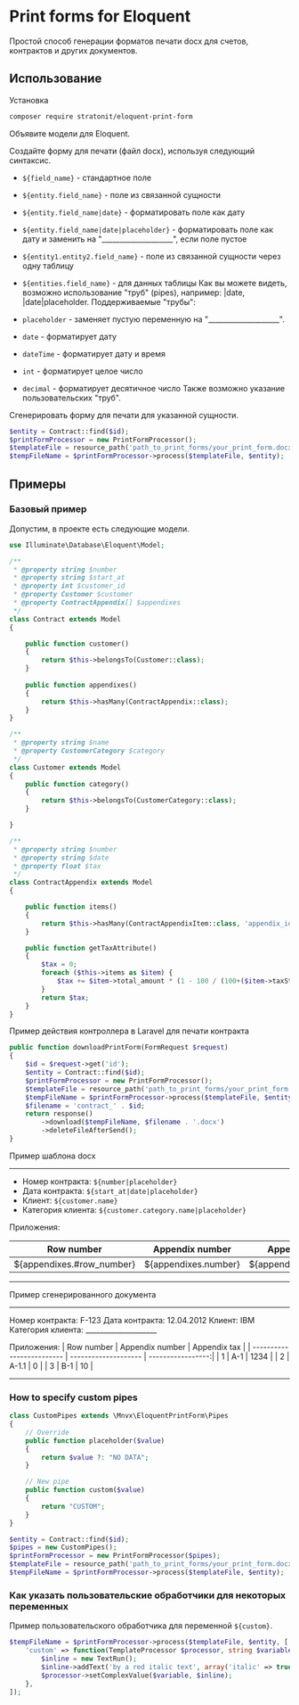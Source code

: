 # Print forms for Eloquent

Простой способ генерации форматов печати docx для счетов, контрактов и других документов.

## Использование

Установка

```bash
composer require stratonit/eloquent-print-form
```

Объявите модели для Eloquent.

Создайте форму для печати (файл docx), используя следующий синтаксис.

- `${field_name}` - стандартное поле
- `${entity.field_name}` - поле из связанной сущности
- `${entity.field_name|date}` - форматировать поле как дату
- `${entity.field_name|date|placeholder}` - форматировать поле как дату и заменить на "____________________", если поле пустое
- `${entity1.entity2.field_name}` - поле из связанной сущности через одну таблицу
- `${entities.field_name}` - для данных таблицы
Как вы можете видеть, возможно использование "труб" (pipes), например: |date, |date|placeholder. Поддерживаемые "трубы":

- `placeholder` - заменяет пустую переменную на "____________________".
- `date` - форматирует дату
- `dateTime` - форматирует дату и время
- `int` - форматирует целое число
- `decimal` - форматирует десятичное число
Также возможно указание пользовательских "труб".

Сгенерировать форму для печати для указанной сущности.

```php
$entity = Contract::find($id);
$printFormProcessor = new PrintFormProcessor();
$templateFile = resource_path('path_to_print_forms/your_print_form.docx');
$tempFileName = $printFormProcessor->process($templateFile, $entity);
```

## Примеры

### Базовый пример

Допустим, в проекте есть следующие модели.

```php
use Illuminate\Database\Eloquent\Model;

/**
 * @property string $number
 * @property string $start_at
 * @property int $customer_id
 * @property Customer $customer
 * @property ContractAppendix[] $appendixes
 */
class Contract extends Model
{

    public function customer()
    {
        return $this->belongsTo(Customer::class);
    }
 
    public function appendixes()
    {
        return $this->hasMany(ContractAppendix::class);
    }
}

/**
 * @property string $name
 * @property CustomerCategory $category
 */
class Customer extends Model
{
    public function category()
    {
        return $this->belongsTo(CustomerCategory::class);
    }

}

/**
 * @property string $number
 * @property string $date
 * @property float $tax
 */
class ContractAppendix extends Model
{

    public function items()
    {
        return $this->hasMany(ContractAppendixItem::class, 'appendix_id');
    }

    public function getTaxAttribute()
    {
        $tax = 0;
        foreach ($this->items as $item) {
            $tax += $item->total_amount * (1 - 100 / (100+($item->taxStatus->vat_rate ?? 0)));
        }
        return $tax;
    }
}
```

Пример действия контроллера в Laravel для печати контракта

```php
public function downloadPrintForm(FormRequest $request)
{
    $id = $request->get('id');
    $entity = Contract::find($id);
    $printFormProcessor = new PrintFormProcessor();
    $templateFile = resource_path('path_to_print_forms/your_print_form.docx');
    $tempFileName = $printFormProcessor->process($templateFile, $entity);
    $filename = 'contract_' . $id;
    return response()
        ->download($tempFileName, $filename . '.docx')
        ->deleteFileAfterSend();
}
```

Пример шаблона docx

---

- Номер контракта: `${number|placeholder}`
- Дата контракта: `${start_at|date|placeholder}`
- Клиент: `${customer.name}`
- Категория клиента: `${customer.category.name|placeholder}`

Приложения:


| Row number                | Appendix number      | Appendix tax      |
| ------------------------- | -------------------- | -----------------:|
| ${appendixes.#row_number} | ${appendixes.number} | ${appendixes.tax} |

---

Пример сгенерированного документа

---

Номер контракта: F-123
Дата контракта: 12.04.2012
Клиент: IBM
Категория клиента: ____________________

Приложения:
| Row number                | Appendix number      | Appendix tax      |
| ------------------------- | -------------------- | -----------------:|
| 1                         | A-1                  | 1234              |
| 2                         | A-1.1                | 0                 |
| 3                         | B-1                  | 10                |

---

### How to specify custom pipes

```php
class CustomPipes extends \Mnvx\EloquentPrintForm\Pipes
{
    // Override
    public function placeholder($value)
    {
        return $value ?: "NO DATA";
    }

    // New pipe
    public function custom($value)
    {
        return "CUSTOM";
    }
}

$entity = Contract::find($id);
$pipes = new CustomPipes();
$printFormProcessor = new PrintFormProcessor($pipes);
$templateFile = resource_path('path_to_print_forms/your_print_form.docx');
$tempFileName = $printFormProcessor->process($templateFile, $entity);
```

### Как указать пользовательские обработчики для некоторых переменных

Пример пользовательского обработчика для переменной `${custom}`.

```php
$tempFileName = $printFormProcessor->process($templateFile, $entity, [
    'custom' => function(TemplateProcessor $processor, string $variable, ?string $value) {
        $inline = new TextRun();
        $inline->addText('by a red italic text', array('italic' => true, 'color' => 'red'));
        $processor->setComplexValue($variable, $inline);
    },
]);
```
